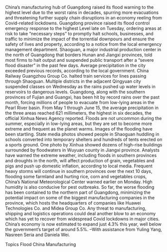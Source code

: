 China’s manufacturing hub of Guangdong raised its flood warning to the highest level due to the worst rains in decades, spurring more evacuations and threatening further supply chain disruptions in an economy reeling from Covid-related lockdowns.
Guangdong province raised its flood control emergency response to the highest Level late on Tuesday, ordering areas at risk to take “necessary steps” to promptly halt schools, businesses, and traffic to minimize the impact of the torrential downpours and ensure the safety of lives and property, according to a notice from the local emergency management department.
Shaoguan, a major industrial production center in the north of Guangdong that borders Hunan and Jiangxi provinces, told most firms to halt output and suspended public transport after a “severe flood disaster” in the past few days. Average precipitation in the city exceeded previous records, according to the local government.
China Railway Guangzhou Group Co. halted train services for lines passing through Shaoguan. Multiple districts in the adjacent Qingyuan city suspended classes on Wednesday as the rains pushed up water levels in reservoirs to dangerous levels.
Guangdong, along with the southern provinces of Fujian and Guangxi, has been hit by record rains over the past month, forcing millions of people to evacuate from low-lying areas in the Pearl River basin. From May 1 through June 15, the average precipitation in the three areas reached 621 millimeters, the highest in six decades, the official Xinhua News Agency reported.
Floods are not uncommon during the summer, especially in low-lying areas, but they are set to become more extreme and frequent as the planet warms.
Images of the flooding have been startling. State media photos showed people in Shaoguan huddling in schools converted into temporary shelters and hundreds of tents erected on a sports ground. One photo by Xinhua showed dozens of high-rise buildings surrounded by floodwaters in Wuyuan county in Jiangxi province.
Analysts have warned the extreme weather, including floods in southern provinces and droughts in the north, will affect production of grain, vegetables and pigs and push up domestic inflation, according to local media. Frequent heavy storms will continue in southern provinces over the next 10 days, flooding some farmland and hurting rice, corn and vegetables crops, China’s National Meteorological Center warned earlier on Monday. High humidity is also conducive for pest outbreaks.
So far, the worse flooding has been contained to the northern part of Guangdong, minimizing the potential impact on some of the biggest manufacturing companies in the province, which hosts the headquarters of companies like Huawei Technologies Co. and Midea Group Co. Any threat to manufacturing, shipping and logistics operations could deal another blow to an economy which has yet to recover from widespread Covid lockdowns in major cities.
China’s economy is now estimated to expand just 4.3% this year, well below the government’s target of around 5.5%.
–With assistance from Yuling Yang, Nasreen Seria and Daniela Wei.

Topics
Flood
China
Manufacturing

